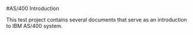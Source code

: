 #AS/400 Introduction

This test project contains several documents that serve as an introduction to IBM AS/400 system.